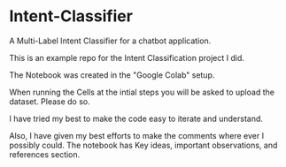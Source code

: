 # Intent-Classifier

A Multi-Label Intent Classifier for a chatbot application.

This is an example repo for the Intent Classification project I did.

The Notebook was created in the "Google Colab" setup.

When running the Cells at the intial steps you will be asked to upload the dataset. Please do so.

I have tried my best to make the code easy to iterate and understand.

Also, I have given my best efforts to make the comments where ever I possibly could. The notebook has Key ideas, important observations, and references section.
